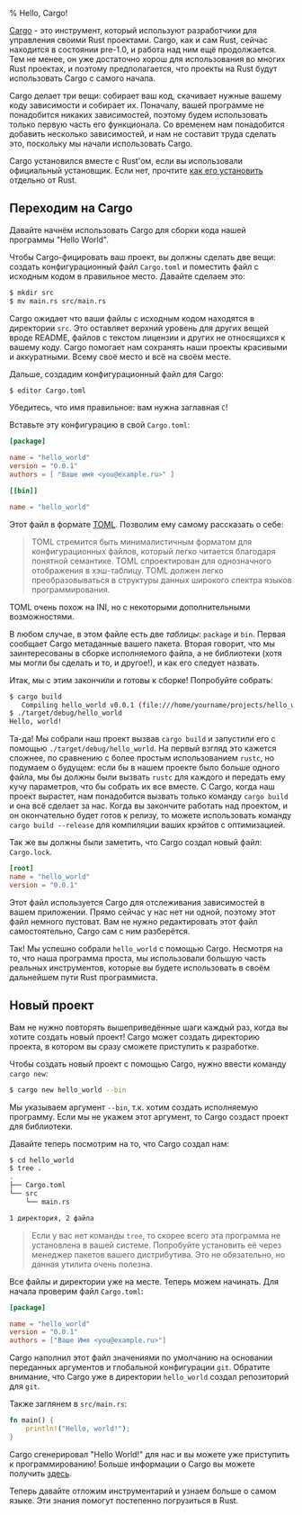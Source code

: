 % Hello, Cargo!

[Cargo](http://crates.io/) - это инструмент, который используют разработчики для
управления своими Rust проектами. Cargo, как и сам Rust, сейчас находится в
состоянии pre-1.0, и работа над ним ещё продолжается. Тем не менее, он уже
достаточно хорош для использования во многих Rust проектах, и поэтому
предполагается, что проекты на Rust будут использовать Cargo с самого начала.

Cargo делает три вещи: собирает ваш код, скачивает нужные вашему коду
зависимости и собирает их. Поначалу, вашей программе не понадобится никаких
зависимостей, поэтому будем использовать только первую часть его функционала. Со
временем нам понадобится добавить несколько зависимостей, и нам не составит
труда сделать это, поскольку мы начали использовать Cargo.

Cargo установился вместе с Rust'ом, если вы использовали официальный установщик.
Если нет, прочтите [как его установить](https://github.com/rust-lang/cargo#installing-cargo-from-nightlies)
отдельно от Rust.

## Переходим на Cargo

Давайте начнём использовать Cargo для сборки кода нашей программы "Hello World".

Чтобы Cargo-фицировать ваш проект, вы должны сделать две вещи: создать
конфигурационный файл `Cargo.toml` и поместить файл с исходным кодом в
правильное место. Давайте сделаем это:

```bash
$ mkdir src
$ mv main.rs src/main.rs
```

Cargo ожидает что ваши файлы с исходным кодом находятся в директории `src`. Это
оставляет верхний уровень для других вещей вроде README, файлов с текстом
лицензии и других не относящихся к вашему коду. Cargo помогает нам сохранять
наши проекты красивыми и аккуратными. Всему своё место и всё на своём месте.

Дальше, создадим конфигурационный файл для Cargo:

```bash
$ editor Cargo.toml
```

Убедитесь, что имя правильное: вам нужна заглавная `C`!

Вставьте эту конфигурацию в свой `Cargo.toml`:

```toml
[package]

name = "hello_world"
version = "0.0.1"
authors = [ "Ваше имя <you@example.ru>" ]

[[bin]]

name = "hello_world"
```

Этот файл в формате [TOML](https://github.com/toml-lang/toml). Позволим ему
самому рассказать о себе:

> TOML стремится быть минималистичным форматом для конфигурационных файлов,
> который легко читается благодаря понятной семантике. TOML спроектирован для
> однозначного отображения в хэш-таблицу. TOML должен легко преобразовываться в
> структуры данных широкого спектра языков программирования.

TOML очень похож на INI, но с некоторыми дополнительными возможностями.

В любом случае, в этом файле есть две *таблицы*: `package` и `bin`. Первая
сообщает Cargo метаданные вашего пакета. Вторая говорит, что мы заинтересованы в
сборке исполняемого файла, а не библиотеки (хотя мы могли бы сделать и то, и
другое!), и как его следует назвать.

Итак, мы с этим закончили и готовы к сборке! Попробуйте собрать:

```bash
$ cargo build
   Compiling hello_world v0.0.1 (file:///home/yourname/projects/hello_world)
$ ./target/debug/hello_world
Hello, world!
```

Та-да! Мы собрали наш проект вызвав `cargo build` и запустили его с помощью
`./target/debug/hello_world`. На первый взгляд это кажется сложнее, по сравнению
с более простым использованием `rustc`, но подумаем о будущем: если бы в нашем
проекте было больше одного файла, мы бы должны были вызвать `rustc` для каждого
и передать ему кучу параметров, что бы собрать их все вместе. С Cargo, когда наш
проект вырастет, нам понадобится вызвать только команду `cargo build` и она всё
сделает за нас. Когда вы закончите работать над проектом, и он окончательно
будет готов к релизу, то можете использовать команду `cargo build --release` для
компиляции ваших крэйтов с оптимизацией.

Так же вы должны были заметить, что Cargo создал новый файл: `Cargo.lock`.

```toml
[root]
name = "hello_world"
version = "0.0.1"
```

Этот файл используется Cargo для отслеживания зависимостей в вашем приложении.
Прямо сейчас у нас нет ни одной, поэтому этот файл немного пустоват. Вам не
нужно редактировать этот файл самостоятельно, Cargo сам с ним разберётся.

Так! Мы успешно собрали `hello_world` с помощью Cargo. Несмотря на то, что наша
программа проста, мы использовали большую часть реальных инструментов, которые
вы будете использовать в своём дальнейшем пути Rust программиста.

## Новый проект

Вам не нужно повторять вышеприведённые шаги каждый раз, когда вы хотите создать
новый проект! Cargo может создать директорию проекта, в котором вы сразу сможете
приступить к разработке.

Чтобы создать новый проект с помощью Cargo, нужно ввести команду `cargo new`:

```bash
$ cargo new hello_world --bin
```

Мы указываем аргумент `--bin`, т.к. хотим создать исполняемую программу. Если мы
не укажем этот аргумент, то Cargo создаст проект для библиотеки.

Давайте теперь посмотрим на то, что Cargo создал нам:

```bash
$ cd hello_world
$ tree .
.
├── Cargo.toml
└── src
    └── main.rs

1 директория, 2 файла
```

>Если у вас нет команды `tree`, то скорее всего эта программа не установлена в
>вашей системе. Попробуйте установить её через менеджер пакетов вашего
>дистрибутива. Это не обязательно, но данная утилита очень полезна.

Все файлы и директории уже на месте. Теперь можем начинать. Для начала проверим
файл `Cargo.toml`:

```toml
[package]

name = "hello_world"
version = "0.0.1"
authors = ["Ваше Имя <you@example.ru>"]
```

Cargo наполнил этот файл значениями по умолчанию на основании переданных
аргументов и глобальной конфигурации `git`. Обратите внимание, что Cargo уже в
директории `hello_world` создал репозиторий для `git`.

Также заглянем в `src/main.rs`:

```rust
fn main() {
    println!("Hello, world!");
}
```

Cargo сгенерировал "Hello World!" для нас и вы можете уже приступить к
программированию! Больше информации о Cargo вы можете получить
[здесь](http://doc.crates.io/guide.html).

Теперь давайте отложим инструментарий и узнаем больше о самом языке. Эти знания
помогут постепенно погрузиться в Rust.
